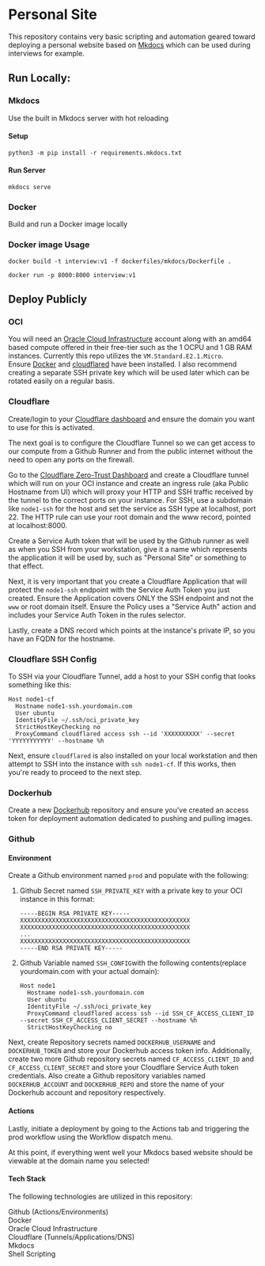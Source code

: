 # Personal Site

This repository contains very basic scripting and automation geared toward deploying a personal website based on [Mkdocs](https://www.mkdocs.org/) 
which can be used during interviews for example.

## Run Locally:

### Mkdocs

Use the built in Mkdocs server with hot reloading

#### Setup
`python3 -m pip install -r requirements.mkdocs.txt`

#### Run Server
`mkdocs serve`

### Docker

Build and run a Docker image locally

### Docker image Usage
`docker build -t interview:v1 -f dockerfiles/mkdocs/Dockerfile .`

`docker run -p 8000:8000 interview:v1`

## Deploy Publicly

### OCI
You will need an [Oracle Cloud Infrastructure](https://www.oracle.com/cloud/) account along with an amd64 based compute 
offered in their free-tier such as the 1 OCPU and 1 GB RAM instances. Currently this repo utilizes the `VM.Standard.E2.1.Micro`.  
Ensure [Docker](https://docs.docker.com/engine/install/ubuntu/) and [cloudflared](https://pkg.cloudflare.com/index.html) 
have been installed. I also recommend creating a separate SSH private key which will be used later which can be rotated
easily on a regular basis.  

### Cloudflare

Create/login to your [Cloudflare dashboard](https://dash.cloudflare.com/) and ensure the domain you want to use for this 
is activated.

The next goal is to configure the Cloudflare Tunnel so we can get access to our compute from a Github Runner and from the 
public internet without the need to open any ports on the firewall. 

Go to the [Cloudflare Zero-Trust Dashboard](https://one.dash.cloudflare.com/) and create a Cloudflare tunnel which will 
run on your OCI instance and create an ingress rule (aka Public Hostname from UI) which will proxy your HTTP and SSH 
traffic received by the tunnel to the correct ports on your instance. For SSH, use a subdomain like `node1-ssh` for 
the host and set the service as SSH type at localhost, port 22. The HTTP rule can use your root domain and the www record, 
pointed at localhost:8000.

Create a Service Auth token that will be used by the Github runner as well as when you SSH from your workstation, give it
a name which represents the application it will be used by, such as "Personal Site" or something to that effect.

Next, it is very important that you create a Cloudflare Application that will protect the `node1-ssh` endpoint with 
the Service Auth Token you just created. Ensure the Application covers ONLY the SSH endpoint and not the `www` or root 
domain itself. Ensure the Policy uses a "Service Auth" action and includes your Service Auth Token in the rules selector.

Lastly, create a DNS record which points at the instance's private IP, so you have an FQDN for the hostname.

### Cloudflare SSH Config

To SSH via your Cloudflare Tunnel, add a host to your SSH config that looks something like this:  

```shell
Host node1-cf
  Hostname node1-ssh.yourdomain.com
  User ubuntu
  IdentityFile ~/.ssh/oci_private_key
  StrictHostKeyChecking no
  ProxyCommand cloudflared access ssh --id 'XXXXXXXXXX' --secret 'YYYYYYYYYYY' --hostname %h
```

Next, ensure `cloudflared` is also installed on your local workstation and then attempt to SSH into the instance with 
`ssh node1-cf`. If this works, then you're ready to proceed to the next step.

### Dockerhub

Create a new [Dockerhub](https://hub.docker.com/) repository and ensure you've created an access token for deployment 
automation dedicated to pushing and pulling images.

### Github

#### Environment 
Create a Github environment named `prod` and populate with the following:  

1. Github Secret named `SSH_PRIVATE_KEY` with a private key to your OCI instance in this format:
    ```shell
    -----BEGIN RSA PRIVATE KEY-----
    XXXXXXXXXXXXXXXXXXXXXXXXXXXXXXXXXXXXXXXXXXXXXXXX
    XXXXXXXXXXXXXXXXXXXXXXXXXXXXXXXXXXXXXXXXXXXXXXXX
    ...
    XXXXXXXXXXXXXXXXXXXXXXXXXXXXXXXXXXXXXXXXXXXXXXXX
    -----END RSA PRIVATE KEY-----
    ```
 
2. Github Variable named `SSH_CONFIG`with the following contents(replace yourdomain.com with your actual domain):  

    ```shell
    Host node1
      Hostname node1-ssh.yourdomain.com
      User ubuntu
      IdentityFile ~/.ssh/oci_private_key
      ProxyCommand cloudflared access ssh --id SSH_CF_ACCESS_CLIENT_ID --secret SSH_CF_ACCESS_CLIENT_SECRET --hostname %h
      StrictHostKeyChecking no
    ```

Next, create Repository secrets named `DOCKERHUB_USERNAME` and `DOCKERHUB_TOKEN` and store your Dockerhub access token info.
Additionally, create two more Github repository secrets named `CF_ACCESS_CLIENT_ID` and `CF_ACCESS_CLIENT_SECRET` and store
your Cloudflare Service Auth token credentials. Also create a Github repository variables named `DOCKERHUB_ACCOUNT` and 
`DOCKERHUB_REPO` and store the name of your Dockerhub account and repository respectively.

#### Actions

Lastly, initiate a deployment by going to the Actions tab and triggering the prod workflow using the Workflow dispatch menu.


At this point, if everything went well your Mkdocs based website should be viewable at the domain name you selected!

#### Tech Stack

The following technologies are utilized in this repository:

Github (Actions/Environments)  
Docker  
Oracle Cloud Infrastructure  
Cloudflare (Tunnels/Applications/DNS)  
Mkdocs  
Shell Scripting  
